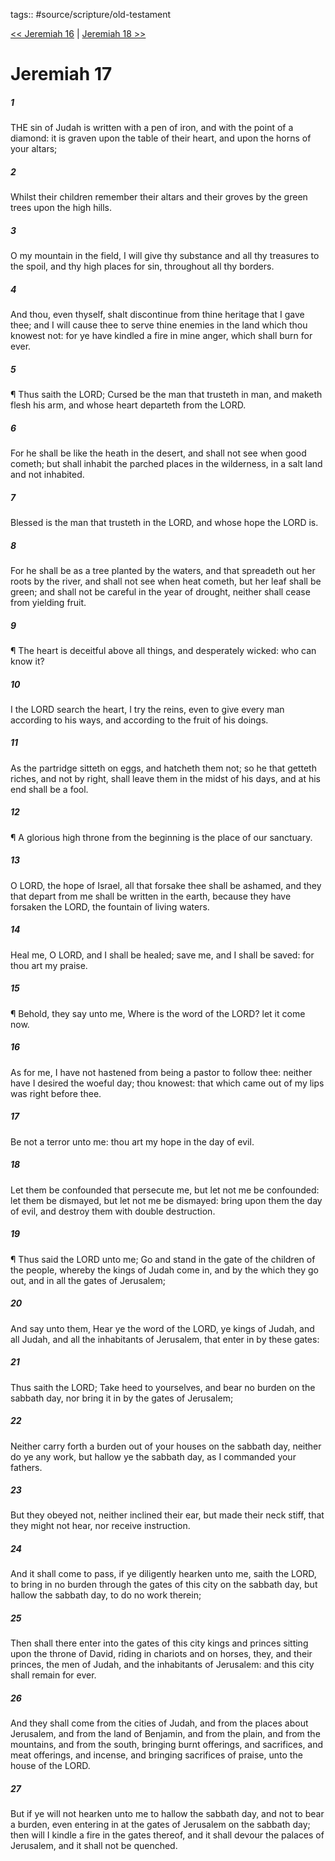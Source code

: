 tags:: #source/scripture/old-testament

[<< Jeremiah 16](/Old_Testament/24_Jeremiah/Jeremiah_16.md) | [Jeremiah 18 >>](/Old_Testament/24_Jeremiah/Jeremiah_18.md)

# Jeremiah 17

##### 1

THE sin of Judah is written with a pen of iron, and with the point of a diamond: it is graven upon the table of their heart, and upon the horns of your altars;

##### 2

Whilst their children remember their altars and their groves by the green trees upon the high hills.

##### 3

O my mountain in the field, I will give thy substance and all thy treasures to the spoil, and thy high places for sin, throughout all thy borders.

##### 4

And thou, even thyself, shalt discontinue from thine heritage that I gave thee; and I will cause thee to serve thine enemies in the land which thou knowest not: for ye have kindled a fire in mine anger, which shall burn for ever.

##### 5

¶ Thus saith the LORD; Cursed be the man that trusteth in man, and maketh flesh his arm, and whose heart departeth from the LORD.

##### 6

For he shall be like the heath in the desert, and shall not see when good cometh; but shall inhabit the parched places in the wilderness, in a salt land and not inhabited.

##### 7

Blessed is the man that trusteth in the LORD, and whose hope the LORD is.

##### 8

For he shall be as a tree planted by the waters, and that spreadeth out her roots by the river, and shall not see when heat cometh, but her leaf shall be green; and shall not be careful in the year of drought, neither shall cease from yielding fruit.

##### 9

¶ The heart is deceitful above all things, and desperately wicked: who can know it?

##### 10

I the LORD search the heart, I try the reins, even to give every man according to his ways, and according to the fruit of his doings.

##### 11

As the partridge sitteth on eggs, and hatcheth them not; so he that getteth riches, and not by right, shall leave them in the midst of his days, and at his end shall be a fool.

##### 12

¶ A glorious high throne from the beginning is the place of our sanctuary.

##### 13

O LORD, the hope of Israel, all that forsake thee shall be ashamed, and they that depart from me shall be written in the earth, because they have forsaken the LORD, the fountain of living waters.

##### 14

Heal me, O LORD, and I shall be healed; save me, and I shall be saved: for thou art my praise.

##### 15

¶ Behold, they say unto me, Where is the word of the LORD? let it come now.

##### 16

As for me, I have not hastened from being a pastor to follow thee: neither have I desired the woeful day; thou knowest: that which came out of my lips was right before thee.

##### 17

Be not a terror unto me: thou art my hope in the day of evil.

##### 18

Let them be confounded that persecute me, but let not me be confounded: let them be dismayed, but let not me be dismayed: bring upon them the day of evil, and destroy them with double destruction.

##### 19

¶ Thus said the LORD unto me; Go and stand in the gate of the children of the people, whereby the kings of Judah come in, and by the which they go out, and in all the gates of Jerusalem;

##### 20

And say unto them, Hear ye the word of the LORD, ye kings of Judah, and all Judah, and all the inhabitants of Jerusalem, that enter in by these gates:

##### 21

Thus saith the LORD; Take heed to yourselves, and bear no burden on the sabbath day, nor bring it in by the gates of Jerusalem;

##### 22

Neither carry forth a burden out of your houses on the sabbath day, neither do ye any work, but hallow ye the sabbath day, as I commanded your fathers.

##### 23

But they obeyed not, neither inclined their ear, but made their neck stiff, that they might not hear, nor receive instruction.

##### 24

And it shall come to pass, if ye diligently hearken unto me, saith the LORD, to bring in no burden through the gates of this city on the sabbath day, but hallow the sabbath day, to do no work therein;

##### 25

Then shall there enter into the gates of this city kings and princes sitting upon the throne of David, riding in chariots and on horses, they, and their princes, the men of Judah, and the inhabitants of Jerusalem: and this city shall remain for ever.

##### 26

And they shall come from the cities of Judah, and from the places about Jerusalem, and from the land of Benjamin, and from the plain, and from the mountains, and from the south, bringing burnt offerings, and sacrifices, and meat offerings, and incense, and bringing sacrifices of praise, unto the house of the LORD.

##### 27

But if ye will not hearken unto me to hallow the sabbath day, and not to bear a burden, even entering in at the gates of Jerusalem on the sabbath day; then will I kindle a fire in the gates thereof, and it shall devour the palaces of Jerusalem, and it shall not be quenched.

